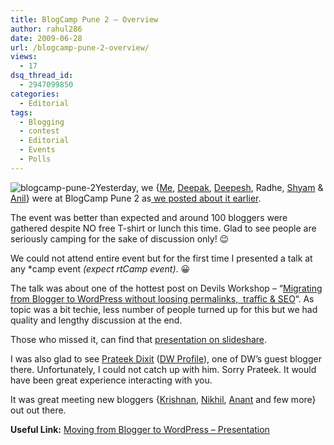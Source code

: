```yaml
---
title: BlogCamp Pune 2 – Overview
author: rahul286
date: 2009-06-28
url: /blogcamp-pune-2-overview/
views:
  - 17
dsq_thread_id:
  - 2947099850
categories:
  - Editorial
tags:
  - Blogging
  - contest
  - Editorial
  - Events
  - Polls
---
```

<img class="alignright size-full  wp-image-50036" src="http://cdn.devilsworkshop.org/files/2009/06/blogcamp-pune-2.jpg" alt="blogcamp-pune-2" />Yesterday, we {[Me][1], [Deepak][2], [Deepesh][3], Radhe, [Shyam][4] & <a href="http://www.anilwadghule.com/" onclick="_gaq.push(['_trackEvent', 'outbound-article', 'http://www.anilwadghule.com/', 'Anil']);" >Anil</a>} were at BlogCamp Pune 2 as[ we posted about it earlier][5].

The event was better than expected and around 100 bloggers were gathered despite NO free T-shirt or lunch this time. Glad to see people are seriously camping for the sake of discussion only! 😉

We could not attend entire event but for the first time I presented a talk at any *camp event *(expect rtCamp event)*. 😀

The talk was about one of the hottest post on Devils Workshop &#8211; &#8220;[Migrating from Blogger to WordPress without loosing permalinks,  traffic & SEO][6]&#8220;. As topic was a bit techie, less number of people turned up for this but we had quality and lengthy discussion at the end.

Those who missed it, can find that <a href="http://www.slideshare.net/rahul286/blogger-to-word-press-migration" onclick="_gaq.push(['_trackEvent', 'outbound-article', 'http://www.slideshare.net/rahul286/blogger-to-word-press-migration', 'presentation on slideshare']);" >presentation on slideshare</a>.

I was also glad to see <a href="http://thetechnoclub.com/" onclick="_gaq.push(['_trackEvent', 'outbound-article', 'http://thetechnoclub.com/', 'Prateek Dixit']);" >Prateek Dixit</a> ([DW Profile][7]), one of DW&#8217;s guest blogger there. Unfortunately, I could not catch up with him. Sorry Prateek. It would have been great experience interacting with you.

It was great meeting new bloggers {<a href="http://www.krishnanm.com/" onclick="_gaq.push(['_trackEvent', 'outbound-article', 'http://www.krishnanm.com/', 'Krishnan']);" >Krishnan</a>, <a href="http://etscientia.wordpress.com/" onclick="_gaq.push(['_trackEvent', 'outbound-article', 'http://etscientia.wordpress.com/', 'Nikhil']);" >Nikhil</a>, <a href="http://anantshri.info/" onclick="_gaq.push(['_trackEvent', 'outbound-article', 'http://anantshri.info/', 'Anant']);" >Anant</a> and few more} out out there.

**Useful Link:** <a href="http://www.slideshare.net/rahul286/blogger-to-word-press-migration" onclick="_gaq.push(['_trackEvent', 'outbound-article', 'http://www.slideshare.net/rahul286/blogger-to-word-press-migration', 'Moving from Blogger to WordPress &#8211; Presentation']);" >Moving from Blogger to WordPress &#8211; Presentation</a>

 [1]: http://devilsworkshop.org/author/rahul
 [2]: http://devilsworkshop.org/author/deepak
 [3]: http://devilsworkshop.org/author/deepeshsodhi/
 [4]: http://devilsworkshop.org/author/shyamb17/
 [5]: http://devilsworkshop.org/catch-us-at-blogcamp-pune-2/
 [6]: http://devilsworkshop.org/moving-from-blogger-to-wordpress-maintaining-permalinks-traffic-seo/
 [7]: http://devilsworkshop.org/author/prateekkk/

